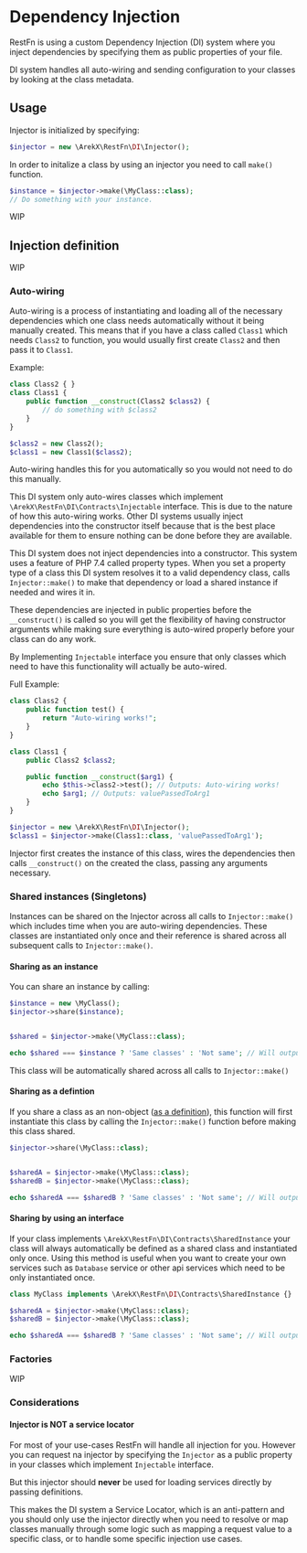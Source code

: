 # Dependency Injection

RestFn is using a custom Dependency Injection (DI) system where 
you inject dependencies by specifying them as public properties 
of your file.

DI system handles all auto-wiring and sending configuration to your
classes by looking at the class metadata.

## Usage

Injector is initialized by specifying:

```php
$injector = new \ArekX\RestFn\DI\Injector();
```

In order to initalize a class by using an injector you need to call
`make()` function.

```php
$instance = $injector->make(\MyClass::class);
// Do something with your instance.
```

WIP

## Injection definition

WIP

### Auto-wiring

Auto-wiring is a process of instantiating and loading all of the necessary dependencies which
one class needs automatically without it being manually created. This means that if you have
a class called `Class1` which needs `Class2` to function, you would usually first create `Class2`
and then pass it to `Class1`.

Example:
```php
class Class2 { }
class Class1 { 
    public function __construct(Class2 $class2) {
        // do something with $class2
    }
}

$class2 = new Class2();
$class1 = new Class1($class2);
```

Auto-wiring handles this for you automatically so you would not need to do this manually.

This DI system only auto-wires classes which implement `\ArekX\RestFn\DI\Contracts\Injectable`
interface. This is due to the nature of how this auto-wiring works. Other DI systems usually
inject dependencies into the constructor itself because that is the best place available for them
to ensure nothing can be done before they are available.

This DI system does not inject dependencies into a constructor. This system uses a feature of
PHP 7.4 called property types. When you set a property type of a class this DI system resolves
it to a valid dependency class, calls `Injector::make()` to make that dependency or load a shared
instance if needed and wires it in.

These dependencies are injected in public properties before the `__construct()` is called so you
will get the flexibility of having constructor arguments while making sure everything is auto-wired
properly before your class can do any work.

By Implementing `Injectable` interface you ensure that only classes which need to have this
functionality will actually be auto-wired.

Full Example:
```php
class Class2 {
    public function test() {
        return "Auto-wiring works!";
    }
}

class Class1 {
    public Class2 $class2;

    public function __construct($arg1) {
        echo $this->class2->test(); // Outputs: Auto-wiring works!
        echo $arg1; // Outputs: valuePassedToArg1
    }
}

$injector = new \ArekX\RestFn\DI\Injector();
$class1 = $injector->make(Class1::class, 'valuePassedToArg1');
```

Injector first creates the instance of this class, wires the dependencies then calls `__construct()`
on the created the class, passing any arguments necessary.

### Shared instances (Singletons)

Instances can be shared on the Injector across all calls to `Injector::make()` which 
includes time when you are auto-wiring dependencies. These classes are instantiated only once and their reference is 
shared across all subsequent calls to `Injector::make()`.

#### Sharing as an instance

You can share an instance by calling:

```php
$instance = new \MyClass();
$injector->share($instance);


$shared = $injector->make(\MyClass::class);

echo $shared === $instance ? 'Same classes' : 'Not same'; // Will output: Same classes
```

This class will be automatically shared across all calls to `Injector::make()`

#### Sharing as a defintion

If you share a class as an non-object ([as a definition](#injection-definition)), this 
function will first instantiate this class by calling the `Injector::make()` function 
before making this class shared.

```php
$injector->share(\MyClass::class);


$sharedA = $injector->make(\MyClass::class);
$sharedB = $injector->make(\MyClass::class);

echo $sharedA === $sharedB ? 'Same classes' : 'Not same'; // Will output: Same classes
```

#### Sharing by using an interface

If your class implements `\ArekX\RestFn\DI\Contracts\SharedInstance` your class will always 
automatically be defined as a shared class and instantiated only once. Using this method is 
useful when you want to create your own services such as `Database` service or other api 
services which need to be only instantiated once.

```php
class MyClass implements \ArekX\RestFn\DI\Contracts\SharedInstance {}

$sharedA = $injector->make(\MyClass::class);
$sharedB = $injector->make(\MyClass::class);

echo $sharedA === $sharedB ? 'Same classes' : 'Not same'; // Will output: Same classes
``` 


### Factories

WIP

### Considerations

#### Injector is NOT a service locator

For most of your use-cases RestFn will handle all injection for you. However you can
request na injector by specifying the `Injector` as a public property in your classes 
which implement `Injectable` interface.

But this injector should **never** be used for loading services directly by passing definitions. 

This makes the DI system a Service Locator, which is an anti-pattern and you should only 
use the injector directly when  you need to resolve  or map classes manually through some 
logic such as mapping a request value to a specific class, or to handle some specific 
injection use cases.